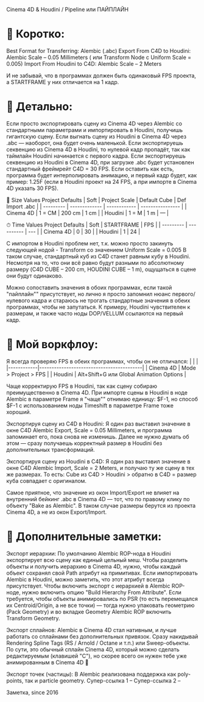 Cinema 4D & Houdini / Pipeline или ПАЙПЛАЙН 

# 🔹 Коротко:

Best Format for Transferring: Alembic (.abc)
Export From C4D to Houdini: Alembic Scale – 0.05 Millimeters ( или Transform Node с Uniform Scale = 0.005)
Import From Houdini to C4D: Alembic Scale – 2 Meters

И не забывай, что в программах должен быть одинаковый FPS проекта, а STARTFRAME у них отличается на 1 кадр.


# 🔹 Детально:

Если просто экспортировать сцену из Cinema 4D через Alembic со стандартными параметрами и импортировать в Houdini, получишь гигантскую сцену. Если выгнать сцену из Houdini в Cinema 4D через .abc — наоборот, она будет очень маленькой.
Если экспортируешь секвенцию из Cinema 4D в Houdini, то нулевой кадр пропадёт, так как таймлайн Houdini начинается с первого кадра.
Если экспортируешь секвенцию из Houdini в Cinema 4D, при загрузке .abc будет установлен стандартный фреймрейт C4D = 30 FPS.
Если оставить как есть, программа будет интерполировать анимацию, и первый кадр будет, как пример: 1.25F
(если в Houdini проект на 24 FPS, а при импорте в Cinema 4D указать 30 FPS).

📏 Size Values Project Defaults
| Soft	    | Project Scale | Default Cube | Def Import .abc  |
| --------- | ------------- | ------------ | ---------------- |
| Cinema 4D | 1 = CM        | 200 cm       | 1 cm             |
| Houdini   | 1 = M         | 1 m          | —                |


⏱ Time Values Project Defaults
| Soft      | STARTFRAME | FPS |
| --------- | ---------- | --- |
| Cinema 4D | 0          | 30  |
| Houdini   | 1          | 24  |

С импортом в Houdini проблем нет, т.к. можно просто закинуть следующей нодой - Transform со значением Uniform Scale = 0.005
В таком случае, стандартный куб из C4D станет равным кубу в Houdini. Несмотря на то, что они всё равно будут разными по абсолютному размеру (C4D CUBE – 200 cm, HOUDINI CUBE – 1 m), ощущаться в сцене они будут одинаково.

Можно сопоставить значения в обоих программах, если такой "пайплайн"" присутствует, но лично я просто запомнил нюанс первого/нулевого кадра и стараюсь не трогать стандартные значения в обеих программах, чтобы не запутаться.
К примеру, Houdini чувствителен к размерам, и также часто ноды DOP/VELLUM ссылаются на первый кадр.


# 🔹 Мой воркфлоу:

Я всегда проверяю FPS в обеих программах, чтобы он не отличался:
|            |                                          |
|------------|------------------------------------------|
| Cinema 4D  | Mode > Project > FPS                     |
| Houdini    | Alt+Shift+G или Global Animation Options |



Чаще корректирую FPS в Houdini, так как сцену собираю преимущественно в Cinema 4D.
При импорте сцены в Houdini в ноде Alembic в параметре Frame я "чаще"" отнимаю единицу: $F-1, но
способ $F-1 с использованием ноды Timeshift в параметре Frame тоже хороший.

Экспортируя сцену из C4D в Houdini:
Я один раз выставил значение в окне C4D Alembic Export, Scale = 0.05 Millimeters,
и программа запоминает его, пока снова не изменишь. Далее не нужно думать об этом — сразу
получаешь корректный размер в Houdini без дополнительных трансформаций.

Экспортируя сцену из Houdini в C4D:
Я один раз выставил значение в окне C4D Alembic Import, Scale = 2 Meters, 
и получаю ту же сцену в тех же размерах. То есть:
Cube из C4D > Houdini > обратно в C4D = размер куба совпадает с оригиналом.

Самое приятное, что значение из окон Import/Export не влияет на внутренний бейкинг .abc в Cinema 4D — тот, 
что по правому клику по объекту "Bake as Alembic". В таком случае размеры берутся из проекта Cinema 4D, 
а не из окон Export/Import.


# 🔹 Дополнительные заметки:

Экспорт иерархии:
По умолчанию Alembic ROP-нода в Houdini экспортирует всю сцену как единый цельный меш. Чтобы разделить объекты и получить иерархию в Cinema 4D, нужно, чтобы каждый объект сохранял свой Path атрибут на примитивах.
Если импортировать Alembic в Houdini, можно заметить, что этот атрибут всегда присутствует.
Чтобы включить экспорт с иерархией в Alembic ROP-ноде, нужно включить опцию "Build Hierarchy From Attribute".
Если требуется, чтобы объекты анимировались по PSR (то есть перемещался их Centroid/Origin, а не все точки) — тогда нужно упаковать геометрию (Pack Geometry) и во вкладке Geometry Alembic ROP включить Transform Geometry.

Экспорт сплайнов:
Alembic в Cinema 4D стал нативным, и лучше работать со сплайнами без дополнительных привязок.
Сразу накидывай Rendering Spline Tags (RS / Arnold / Octane и т.п.) или Sweep-объекты.
По сути, это обычный сплайн Cinema 4D, который можно сделать редактируемым (клавишей "C"),
но скорее всего он нужен тебе уже анимированным в Cinema 4D 🤡

Экспорт точек (частицы):
В Alembic реализована поддержка как poly-points, так и particle geometry.
Супер-ссылка 1 –
Супер-ссылка 2 –


Заметка, since 2016

